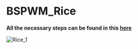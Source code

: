 # BSPWM_Rice

**All the necessary steps can be found in this [here](https://github.com/VaughnValle/blue-sky/blob/master/README.md)**


![Rice_1](https://github.com/miscellaneous-mice/BSPWM_Rice/assets/79500624/63345835-d6e7-4000-a39e-003ad16191ea)

